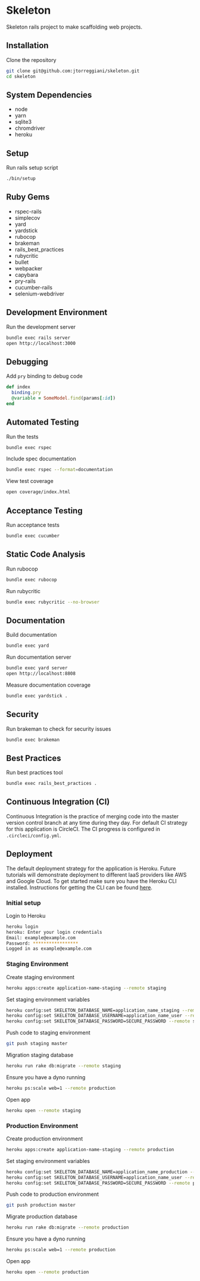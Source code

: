 # Skeleton

Skeleton rails project to make scaffolding web projects.

## Installation

Clone the repository

```sh
git clone git@github.com:jtorreggiani/skeleton.git
cd skeleton
```

## System Dependencies

- node
- yarn
- sqlite3
- chromdriver
- heroku

## Setup

Run rails setup script

```sh
./bin/setup
```

## Ruby Gems

- rspec-rails
- simplecov
- yard
- yardstick
- rubocop
- brakeman
- rails_best_practices
- rubycritic
- bullet
- webpacker
- capybara
- pry-rails
- cucumber-rails
- selenium-webdriver

## Development Environment

Run the development server

```sh
bundle exec rails server
open http://localhost:3000
```

## Debugging

Add `pry` binding to debug code

```ruby
def index
  binding.pry
  @variable = SomeModel.find(params[:id])
end
```

## Automated Testing

Run the tests

```sh
bundle exec rspec
```

Include spec documentation

```sh
bundle exec rspec --format=documentation
```

View test coverage

```sh
open coverage/index.html
```

## Acceptance Testing

Run acceptance tests

```sh
bundle exec cucumber
```

## Static Code Analysis

Run rubocop

```sh
bundle exec rubocop
```

Run rubycritic

```sh
bundle exec rubycritic --no-browser
```

## Documentation

Build documentation

```sh
bundle exec yard
```

Run documentation server

```sh
bundle exec yard server
open http://localhost:8808
```

Measure documentation coverage

```sh
bundle exec yardstick .
```

## Security

Run brakeman to check for security issues

```sh
bundle exec brakeman
```

## Best Practices

Run best practices tool

```sh
bundle exec rails_best_practices .
```

## Continuous Integration (CI)

Continuous Integration is the practice of merging code into the master version control branch at any time during they day. For default CI strategy for this application is CircleCI. The CI progress is configured in `.circleci/config.yml`.

## Deployment

The default deployment strategy for the application is Heroku. Future tutorials will demonstrate deployment to different IaaS providers like AWS and Google Cloud. To get started make sure you have the Heroku CLI installed. Instructions for getting the CLI can be found [here](https://devcenter.heroku.com/articles/heroku-cli).

### Initial setup

Login to Heroku

```sh
heroku login
heroku: Enter your login credentials
Email: example@example.com
Password: *****************
Logged in as example@example.com
```

### Staging Environment

Create staging environment

```sh
heroku apps:create application-name-staging --remote staging
```

Set staging environment variables

```sh
heroku config:set SKELETON_DATABASE_NAME=application_name_staging --remote staging
heroku config:set SKELETON_DATABASE_USERNAME=application_name_user --remote staging
heroku config:set SKELETON_DATABASE_PASSWORD=SECURE_PASSWORD --remote staging
```

Push code to staging environment

```sh
git push staging master
```

Migration staging database

```sh
heroku run rake db:migrate --remote staging
```

Ensure you have a dyno running

```sh
heroku ps:scale web=1 --remote production
```

Open app

```sh
heroku open --remote staging
```

### Production Environment

Create production environment

```sh
heroku apps:create application-name-staging --remote production
```

Set staging environment variables

```sh
heroku config:set SKELETON_DATABASE_NAME=application_name_production --remote production
heroku config:set SKELETON_DATABASE_USERNAME=application_name_user --remote production
heroku config:set SKELETON_DATABASE_PASSWORD=SECURE_PASSWORD --remote production
```

Push code to production environment

```sh
git push production master
```

Migrate production database

```sh
heroku run rake db:migrate --remote production
```

Ensure you have a dyno running

```sh
heroku ps:scale web=1 --remote production
```

Open app

```sh
heroku open --remote production
```
